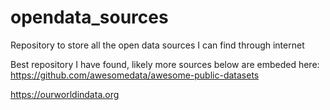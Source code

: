 # opendata_sources
Repository to store all the open data sources I can find through internet

Best repository I have found, likely more sources below are embeded here: https://github.com/awesomedata/awesome-public-datasets

https://ourworldindata.org

